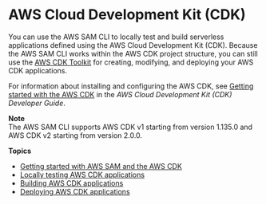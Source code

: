 # AWS Cloud Development Kit \(CDK\)<a name="serverless-cdk"></a>

You can use the AWS SAM CLI to locally test and build serverless applications defined using the AWS Cloud Development Kit \(CDK\)\. Because the AWS SAM CLI works within the AWS CDK project structure, you can still use the [AWS CDK Toolkit](https://docs.aws.amazon.com/cdk/latest/guide/cli.html) for creating, modifying, and deploying your AWS CDK applications\.

For information about installing and configuring the AWS CDK, see [Getting started with the AWS CDK](https://docs.aws.amazon.com/cdk/latest/guide/getting_started.html) in the *AWS Cloud Development Kit \(CDK\) Developer Guide*\.

**Note**  
The AWS SAM CLI supports AWS CDK v1 starting from version 1\.135\.0 and AWS CDK v2 starting from version 2\.0\.0\.

**Topics**
+ [Getting started with AWS SAM and the AWS CDK](serverless-cdk-getting-started.md)
+ [Locally testing AWS CDK applications](serverless-cdk-testing.md)
+ [Building AWS CDK applications](serverless-cdk-building.md)
+ [Deploying AWS CDK applications](serverless-cdk-deploying.md)